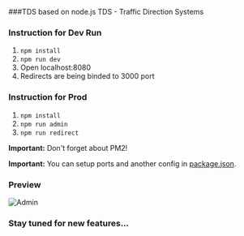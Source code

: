 ###TDS based on node.js
TDS - Traffic Direction Systems

### Instruction for Dev Run 
1. `npm install`
2. `npm run dev`
3. Open localhost:8080
4. Redirects are being binded to 3000 port

### Instruction for Prod
1. `npm install`
2. `npm run admin`
3. `npm run redirect`

**Important:** Don't forget about PM2!

**Important:** You can setup ports and another config in [package.json](https://github.com/Slawaq/advraiden/blob/master/package.json).

### Preview
![Admin](http://i.imgur.com/XgQopYJ.png?1)

### Stay tuned for new features...